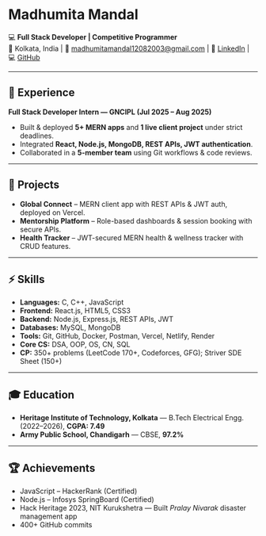# Madhumita Mandal  

💻 **Full Stack Developer | Competitive Programmer**  
📍 Kolkata, India | 📧 madhumitamandal12082003@gmail.com | 🔗 [LinkedIn](https://www.linkedin.com/in/madhumita-mandal-2b2169346) | 💻 [GitHub](https://github.com/madhumitaaa)  

---

## 💼 Experience  
**Full Stack Developer Intern — GNCIPL (Jul 2025 – Aug 2025)**  
- Built & deployed **5+ MERN apps** and **1 live client project** under strict deadlines.  
- Integrated **React, Node.js, MongoDB, REST APIs, JWT authentication**.  
- Collaborated in a **5-member team** using Git workflows & code reviews.  

---

## 📂 Projects  
- **Global Connect** – MERN client app with REST APIs & JWT auth, deployed on Vercel.  
- **Mentorship Platform** – Role-based dashboards & session booking with secure APIs.  
- **Health Tracker** – JWT-secured MERN health & wellness tracker with CRUD features.  

---

## ⚡ Skills  
- **Languages:** C, C++, JavaScript  
- **Frontend:** React.js, HTML5, CSS3  
- **Backend:** Node.js, Express.js, REST APIs, JWT  
- **Databases:** MySQL, MongoDB  
- **Tools:** Git, GitHub, Docker, Postman, Vercel, Netlify, Render  
- **Core CS:** DSA, OOP, OS, CN, SQL  
- **CP:** 350+ problems (LeetCode 170+, Codeforces, GFG); Striver SDE Sheet (150+)  

---

## 🎓 Education  
- **Heritage Institute of Technology, Kolkata** — B.Tech Electrical Engg. (2022–2026), **CGPA: 7.49**  
- **Army Public School, Chandigarh** — CBSE, **97.2%**  

---

## 🏆 Achievements  
- JavaScript – HackerRank (Certified)  
- Node.js – Infosys SpringBoard (Certified)  
- Hack Heritage 2023, NIT Kurukshetra — Built *Pralay Nivarak* disaster management app  
- 400+ GitHub commits  
